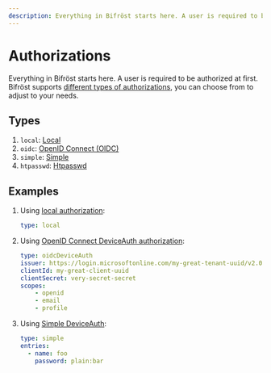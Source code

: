 ```yaml
---
description: Everything in Bifröst starts here. A user is required to be authorized at first. Bifröst supports types, you can choose from to adjust to your needs.
---
```


# Authorizations

Everything in Bifröst starts here. A user is required to be authorized at first. Bifröst supports [different types of authorizations](#types), you can choose from to adjust to your needs.

## Types

1. `local`: [Local](local.md)
2. `oidc`: [OpenID Connect (OIDC)](oidc.md)
3. `simple`: [Simple](simple.md)
4. `htpasswd`: [Htpasswd](htpasswd.md)

## Examples

1. Using [local authorization](local.md):
   ```yaml
   type: local
   ```
2. Using [OpenID Connect DeviceAuth authorization](oidc.md#device-auth):
   ```yaml
   type: oidcDeviceAuth
   issuer: https://login.microsoftonline.com/my-great-tenant-uuid/v2.0
   clientId: my-great-client-uuid
   clientSecret: very-secret-secret
   scopes:
       - openid
       - email
       - profile
   ```
3. Using [Simple DeviceAuth](simple.md):
   ```yaml
   type: simple
   entries:
     - name: foo
       password: plain:bar
   ```

